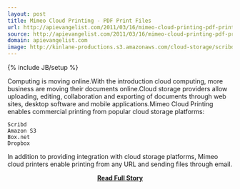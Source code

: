 ```yaml
---
layout: post
title: Mimeo Cloud Printing - PDF Print Files
url: http://apievangelist.com/2011/03/16/mimeo-cloud-printing-pdf-print-files/
source: http://apievangelist.com/2011/03/16/mimeo-cloud-printing-pdf-print-files/
domain: apievangelist.com
image: http://kinlane-productions.s3.amazonaws.com/cloud-storage/scribd-logo.jpg
---
```

{% include JB/setup %}<p>Computing is moving online.With the introduction cloud computing, more business are moving their documents online.Cloud storage providers allow uploading, editing, collaboration and exporting of documents through web sites, desktop software and mobile applications.Mimeo Cloud Printing enables commercial printing from popular cloud storage platforms:

	Scribd
	Amazon S3
	Box.net
	Dropbox

In addition to providing integration with cloud storage platforms, Mimeo cloud printers enable printing from any URL and sending files through email.</p>
<center><p><a href="http://apievangelist.com/2011/03/16/mimeo-cloud-printing-pdf-print-files/" style='padding:25px; font-sze:18px; font-weight: bold;'>Read Full Story</a></p></center>
